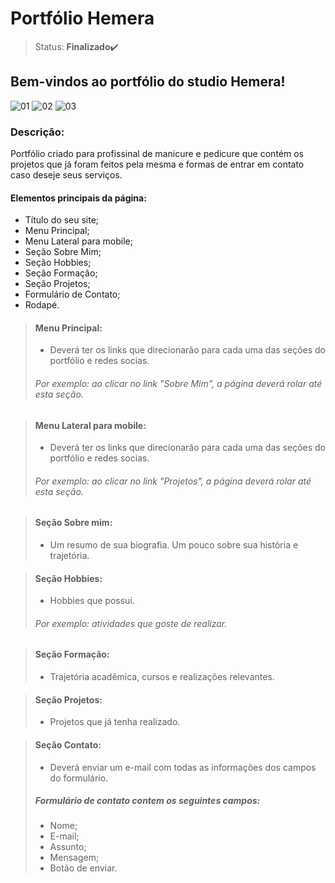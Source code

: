 # Portfólio Hemera

>Status: **Finalizado**✔️

## Bem-vindos ao portfólio do studio Hemera!

![01](https://github.com/B-e-a-t-r-i-z/portfolio_hemera/assets/100288801/158cea2a-a087-4a8e-afd0-ac150ef127f4)
![02](https://github.com/B-e-a-t-r-i-z/portfolio_hemera/assets/100288801/94c2ffb9-ca74-47fc-8d7a-dce59e992721)
![03](https://github.com/B-e-a-t-r-i-z/portfolio_hemera/assets/100288801/79fff5d2-a2f1-4f69-bcff-ac1707629567)

### **Descrição:**

Portfólio criado para profissinal de manicure e pedicure que contém os projetos que já foram feitos pela mesma e formas de entrar em contato caso deseje seus serviços.

#### Elementos principais da página:

- Título do seu site;
- Menu Principal;
- Menu Lateral para mobile;
- Seção Sobre Mim;
- Seção Hobbies;
- Seção Formação;
- Seção Projetos;
- Formulário de Contato;
- Rodapé.

>#### Menu Principal:
> - Deverá ter os links que direcionarão para cada uma das seções do portfólio e redes socias.
>###### *Por exemplo: ao clicar no link "Sobre Mim", a página deverá rolar até esta seção.*

>#### Menu Lateral para mobile:
> - Deverá ter os links que direcionarão para cada uma das seções do portfólio e redes socias.
>###### *Por exemplo: ao clicar no link "Projetos", a página deverá rolar até esta seção.*

>#### Seção Sobre mim:
> - Um resumo de sua biografia. Um pouco sobre sua história e trajetória.

>#### Seção Hobbies:
> - Hobbies que possui.
>###### *Por exemplo: atividades que goste de realizar.*

>#### Seção Formação:
> - Trajetória acadêmica, cursos e realizações relevantes.

>#### Seção Projetos:
> - Projetos que já tenha realizado.

>#### Seção Contato:
> - Deverá enviar um e-mail com todas as informações dos campos do formulário.
> ##### Formulário de contato contem os seguintes campos:
> - Nome;
> - E-mail;
> - Assunto;
> - Mensagem;
> - Botão de enviar.
